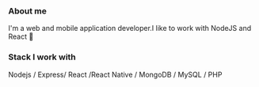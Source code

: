### About me

I'm a web and mobile application developer.I like to work with NodeJS and React 🚀
  
### Stack I work with

Nodejs / Express/ React /React Native / MongoDB / MySQL / PHP 
